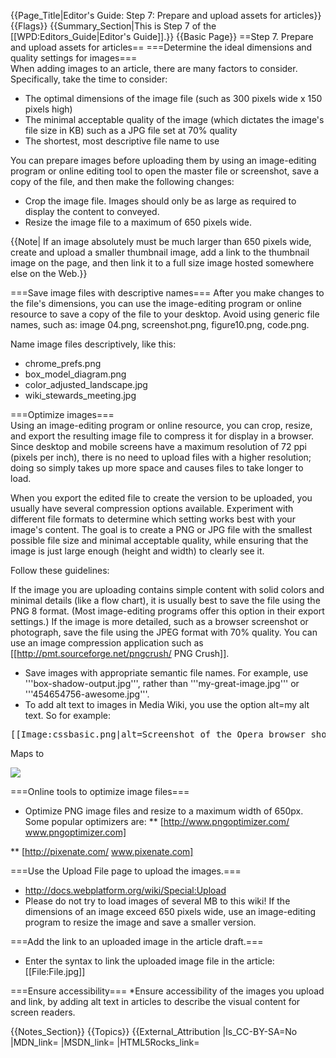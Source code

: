 {{Page_Title|Editor's Guide: Step 7: Prepare and upload assets for articles}}
{{Flags}}
{{Summary_Section|This is Step 7 of the [[WPD:Editors_Guide|Editor's Guide]].}}
{{Basic Page}}
==Step 7. Prepare and upload assets for articles==
===Determine the ideal dimensions and quality settings for images===  
When adding images to an article, there are many factors to consider. Specifically, take the time to consider:

* The optimal dimensions of the image file (such as 300 pixels wide x 150 pixels high)
* The minimal acceptable quality of the image (which dictates the image's file size in KB) such as a JPG file set at 70% quality
* The shortest, most descriptive file name to use

You can prepare images before uploading them by using an image-editing program or online editing tool to open the master file or screenshot, save a copy of the file, and then make the following changes:

* Crop the image file. Images should only be as large as required to display the content to conveyed. 
* Resize the image file to a maximum of 650 pixels wide. 

{{Note| If an image absolutely must be much larger than 650 pixels wide, create and upload a smaller thumbnail image, add a link to the thumbnail image on the page, and then link it to a full size image hosted somewhere else on the Web.}}

===Save image files with descriptive names===
After you make changes to the file's dimensions, you can use the image-editing program or online resource to save a copy of the file to your desktop. Avoid using generic file names, such as: image 04.png, screenshot.png, figure10.png, code.png.

Name image files descriptively, like this:
* chrome_prefs.png
* box_model_diagram.png
* color_adjusted_landscape.jpg
* wiki_stewards_meeting.jpg

===Optimize images===  
Using an image-editing program or online resource, you can crop, resize, and export the resulting image file to compress it for display in a browser. Since desktop and mobile screens have a maximum resolution of 72 ppi (pixels per inch), there is no need to upload files with a higher resolution; doing so simply takes up more space and causes files to take longer to load.

When you export the edited file to create the version to be uploaded, you usually have several compression options available. Experiment with different file formats to determine which setting works best with your image's content. The goal is to create a PNG or JPG file with the smallest possible file size and minimal acceptable quality, while ensuring that the image is just large enough (height and width) to clearly see it. 

Follow these guidelines:

If the image you are uploading contains simple content with solid colors and minimal details (like a flow chart), it is usually best to save the file using the PNG 8 format. (Most image-editing programs offer this option in their export settings.) If the image is more detailed, such as a browser screenshot or photograph, save the file using the JPEG format with 70% quality. You can use an image compression application such as [[http://pmt.sourceforge.net/pngcrush/ PNG Crush]].</p></li>
* Save images with appropriate semantic file names. For example, use '''box-shadow-output.jpg''', rather than '''my-great-image.jpg''' or '''454654756-awesome.jpg'''.
* To add alt text to images in Media Wiki, you use the option alt=my alt text. So for example:

<pre>[[Image:cssbasic.png|alt=Screenshot of the Opera browser showing an applied inline style sheet]]</pre>

<p>Maps to</p>

<pre><img src="cssbasic.png alt="Screenshot of the Opera browser showing an applied inline style sheet"></pre>


===Online tools to optimize image files===
* Optimize PNG image files and resize to a maximum width of 650px. Some popular optimizers are:
** [http://www.pngoptimizer.com/ www.pngoptimizer.com]

** [http://pixenate.com/ www.pixenate.com]



===Use the Upload File page to upload the images.===
* http://docs.webplatform.org/wiki/Special:Upload
* Please do not try to load images of several MB to this wiki! If the dimensions of an image exceed 650 pixels wide, use an image-editing program to resize the image and save a smaller version. 

===Add the link to an uploaded image in the article draft.===
* Enter the syntax to link the uploaded image file in the article: &#91;&#91;File:File.jpg&#93;&#93;

===Ensure accessibility===
*Ensure accessibility of the images you upload and link, by adding alt text in articles to describe the visual content for screen readers.


{{Notes_Section}}
{{Topics}}
{{External_Attribution
|Is_CC-BY-SA=No
|MDN_link=
|MSDN_link=
|HTML5Rocks_link=
